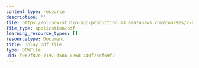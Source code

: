 ```yaml
---
content_type: resource
description: ''
file: https://ol-ocw-studio-app-production.s3.amazonaws.com/courses/7-01sc-fundamentals-of-biology-fall-2011/f062f82e7197d5860268440f75ef59f2_DRBREvFL19g.pdf
file_type: application/pdf
learning_resource_types: []
resourcetype: Document
title: 3play pdf file
type: OCWFile
uid: f062f82e-7197-d586-0268-440f75ef59f2
---
```


